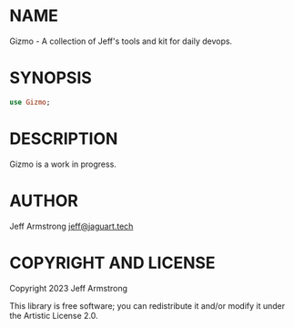 NAME
====

Gizmo - A collection of Jeff's tools and kit for daily devops.

SYNOPSIS
========

```raku
use Gizmo;
```

DESCRIPTION
===========

Gizmo is a work in progress.

AUTHOR
======

Jeff Armstrong <jeff@jaguart.tech>

COPYRIGHT AND LICENSE
=====================

Copyright 2023 Jeff Armstrong

This library is free software; you can redistribute it and/or modify it under the Artistic License 2.0.

